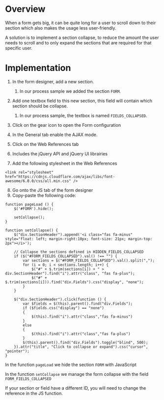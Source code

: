 # Overview
When a form gets big, it can be quite long for a user to scroll down to their section which also makes the usage less user-friendly.

A solution is to implement a section collapse, to reduce the amount the user needs to scroll and to only expand the sections that are required for that specific user.

# Implementation

1. In the form designer, add a new section.
    1. In our process sample we added the section `FORM`.

2. Add one textbox field to this new section, this field will contain which section should be collapse.
    1. In our process sample, the textbox is named `FIELDS_COLLAPSED`.

3. Click on the gear icon to open the Form configuration

4. In the General tab enable the AJAX mode.

5. Click on the Web References tab

6. Includes the jQuery API and jQuery UI librairies

7. Add the following stylesheet in the Web References
```
<link rel="stylesheet" href="https://cdnjs.cloudflare.com/ajax/libs/font-awesome/6.0.0/css/all.min.css" />
```

8. Go onto the JS tab of the form designer
9. Copy-paste the following code:

```    
function pageLoad () {
    $('#FORM').hide();
    
    setCollapse();
}

function setCollapse() {
    $("div.SectionHeader").append('<i class="fas fa-minus" style="float: left; margin-right:10px; font-size: 21px; margin-top: 2px"></i>');
    
    // Collapse the sections defined in HIDDEN_FIELDS_COLLAPSED
    if ($("#FORM_FIELDS_COLLAPSED").val() !== "") {
        var sections = $("#FORM_FIELDS_COLLAPSED").val().split(",");
        for (i = 0; i < sections.length; i++) {
            $("#" + $.trim(sections[i]) + " > div.SectionHeader").find("i").attr("class", "fas fa-plus");
            $("#" + $.trim(sections[i])).find("div.Fields").css("display", "none");
        }
    }

    $("div.SectionHeader").click(function () {
        var $fields = $(this).parent().find("div.Fields");
        if ($fields.css("display") == "none")
        {
            $(this).find("i").attr("class","fas fa-minus")
        }
        else
        {
            $(this).find("i").attr("class","fas fa-plus")
        }
        $(this).parent().find("div.Fields").toggle("blind", 500);
    }).attr("title", "Click to collapse or expand").css("cursor", "pointer");
}
```

In the function `pageLoad` we hide the section `FORM` with JavaScript

In the function `setCollapse` we manage the form collapse with the field `FORM_FIELDS_COLLAPSED`

If your section or field have a different ID, you will need to change the reference in the JS function.